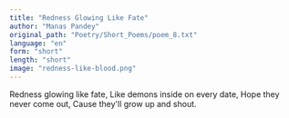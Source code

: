 ```yaml
---
title: "Redness Glowing Like Fate"
author: "Manas Pandey"
original_path: "Poetry/Short_Poems/poem_8.txt"
language: "en"
form: "short"
length: "short"
image: "redness-like-blood.png"
---
```

Redness glowing like fate,
Like demons inside on every date,
Hope they never come out,
Cause they'll grow up and shout.